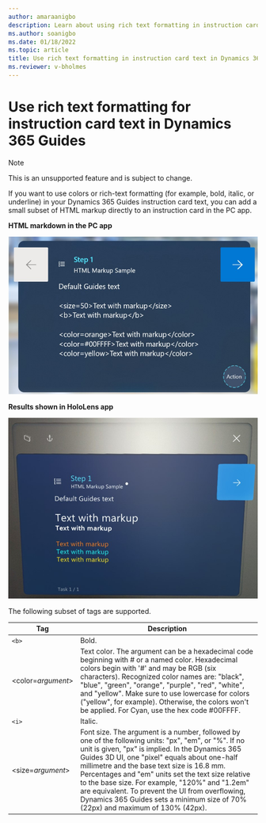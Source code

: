 ```yaml
---
author: amaraanigbo
description: Learn about using rich text formatting in instruction card text for Dynamics 365 Guides
ms.author: soanigbo
ms.date: 01/18/2022
ms.topic: article
title: Use rich text formatting in instruction card text in Dynamics 365 Guides
ms.reviewer: v-bholmes
---
```


# Use rich text formatting for instruction card text in Dynamics 365 Guides

> [!NOTE]
> This is an unsupported feature and is subject to change.

If you want to use colors or rich-text formatting (for example, bold, italic, or underline) in your Dynamics 365 Guides instruction card text, you can add a small subset of HTML markup directly to an instruction card in the PC app.

**HTML markdown in the PC app**

![Screenshot of PC app with HTML markdown in instruction card.](media/HTML-pc-app.jpg "Screenshot of PC app with HTML markdown in instruction card")

**Results shown in HoloLens app**

![Screenshot of HoloLens app with HTML results.](media/html-hololens-app.jpg "Screenshot of HoloLens app with HTML results")

The following subset of tags are supported.

|Tag|Description|
|--------------|---------------------------------------------------------------------------------------|
|``<b>``|Bold.|
|<color=*argument*>|Text color. The argument can be a hexadecimal code beginning with # or a named color. Hexadecimal colors begin with '#' and may be RGB (six characters). Recognized color names are: "black", "blue", "green", "orange", "purple", "red", "white", and "yellow". Make sure to use lowercase for colors ("yellow", for example). Otherwise, the colors won't be applied. For Cyan, use the hex code #00FFFF.|
|``<i>``|Italic.|
|<size=*argument*>|Font size. The argument is a number, followed by one of the following units: "px", "em", or "%". If no unit is given, "px" is implied. In the Dynamics 365 Guides 3D UI, one "pixel" equals about one-half millimetre and the base text size is 16.8 mm. Percentages and "em" units set the text size relative to the base size. For example, "120%" and "1.2em" are equivalent. To prevent the UI from overflowing, Dynamics 365 Guides sets a minimum size of 70% (22px) and maximum of 130% (42px).
